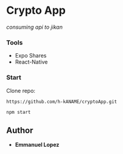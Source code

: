 # Crypto App

_consuming api to jikan_

### Tools
* Expo Shares
* React-Native

### Start

Clone repo:

    https://github.com/h-kANAME/cryptoApp.git

    npm start

## Author

* **Emmanuel Lopez**
